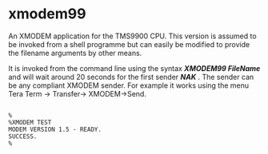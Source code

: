 # xmodem99
An XMODEM application for the TMS9900 CPU.  This version is assumed to be invoked from a shell programme but can easily be modified to provide the filename arguments by other means.  

It is invoked from the command line using the syntax ***XMODEM99 FileName*** and will wait around 20 seconds for the first sender ***NAK*** .  The sender can be any compliant XMODEM sender.  For example it works using the menu Tera Term -> Transfer-> XMODEM->Send.

~~~

%
%XMODEM TEST
MODEM VERSION 1.5 - READY.
SUCCESS.
%

~~~
